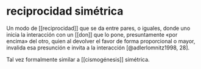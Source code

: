 # reciprocidad simétrica
Un modo de [[reciprocidad]] que se da entre pares, o iguales, donde uno inicia la interacción con un [[don]] que lo pone, presuntamente «por encima» del otro, quien al devolver el favor de forma proporcional o mayor, invalida esa presunción e invita a la interacción [@adlerlomnitz1998, 28].

Tal vez formalmente similar a [[cismogénesis]] simétrica.

